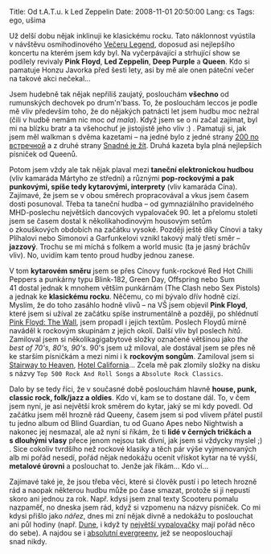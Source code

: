 Title: Od t.A.T.u. k Led Zeppelin
Date: 2008-11-01 20:50:00
Lang: cs
Tags: ego, ušima

Už delší dobu nějak inklinuji ke klasickému rocku. Tato náklonnost vyústila v návštěvu osmihodinového [Večeru Legend](http://www.vecerlegend.info/), doposud asi nejlepšího koncertu na kterém jsem kdy byl. Na vyčerpávající a strhující show se podílely revivaly **Pink Floyd**, **Led Zeppelin**, **Deep Purple** a **Queen**. Kdo si pamatuje Honzu Javorka před šesti lety, asi by mě ale onen páteční večer na takové akci nečekal…

Jsem hudebně tak nějak nepříliš zaujatý, poslouchám **všechno** od rumunských dechovek po drum'n'bass. To, že poslouchám leccos je podle mě vliv především toho, že do nějakých patnácti let jsem hudbu moc nežral (čili v hudbě nemám nic moc *od mala*). Když jsem se o ni začal zajímat, byl mi na blízku bratr a ta všehochuť je jistojistě jeho vliv :) . Pamatuji si, jak jsem měl walkman s dvěma kazetami – na jedné bylo z jedné strany [200 по встречной](http://en.wikipedia.org/wiki/200_Po_Vstrechnoy) a z druhé strany [Snadné je žít](http://cs.wikipedia.org/wiki/Mig_21_(hudební_skupina)). Druhá kazeta byla plná nejlepších písniček od Queenů.

Potom jsem vždy ale tak nějak plaval mezi **taneční elektronickou hudbou** (vliv kamaráda Mártyho ze střední) a různými **pop-rockovými a pak punkovými, spíše tedy kytarovými, interprety** (vliv kamaráda Cína). Zajímavé, že jsem se v obou směrech propracovával a vkus jsem časem dosti posunoval. Třeba ta taneční hudba – od gymnaziálního pravidelného MHD-poslechu největších dancových vypalovaček 90. let a přelomu století jsem se časem dostal k několikahodinovým housovým setům o zkouškových obdobích na začátku vysoké. Později ještě díky Cínovi a taky Plíhalovi nebo Simonovi a Garfunkelovi vznikl takový malý třetí směr – **jazzový**. Trochu se mi míchá s folkem a world music (ta je jasný bráchův vliv). No, uvidím kam tento proud hudby jednou zanese.

V tom **kytarovém směru** jsem se přes Cínovy funk-rockové Red Hot Chilli Peppers a punkárny typu Blink-182, Green Day, Offspring nebo Sum 41 dostal jednak k mnohem větším punkárnám (The Clash nebo Sex Pistols) a jednak ke **klasickému rocku**. Něčemu, co mi bývalo dřív hodně cizí. Myslím, že do toho zasáhlo hodně vlivů – na VŠ jsem objevil **Pink Floyd**, které jsem si užíval ze začátku spíše instrumentálně a později, po shlédnutí [Pink Floyd: The Wall](http://www.csfd.cz/film/7123-pink-floyd-the-wall-pink-floyd-the-wall/), jsem propadl i jejich textům. Poslech Floydů mírně naváděl k rockovým skupinám z jejich okolí. Další vliv byl poslech *hitů*. Zamiloval jsem si několikagigabytové složky označené většinou jako *the best of 70's, 80's, 90's*. 90's jsem už miloval, ale dostával jsem se přes ně ke starším písničkám a mezi nimi i k **rockovým songům**. Zamiloval jsem si [Stairway to Heaven](http://www.youtube.com/watch?v=lKg4g9zMeHI&feature=related), [Hotel California](http://www.youtube.com/watch?v=eSaiEGwQflk)… Zcela mě pak zlomily složky na disku s názvy `Top 500 Rock And Roll Songs` a `Absolute Rock Classics`.

Dalo by se tedy říci, že v současné době poslouchám hlavně **house, punk, classic rock, folk/jazz a oldies**. Kdo ví, kam se to dostane dál. To, v čem jsem nyní, je asi největší krok směrem do kytar, jaký se mi kdy povedl. Od začátku jsem měl hrozně rád Queeny, časem jsem si pod vlivem přátel pustil tu jedno album od Blind Guardian, tu od Guano Apes nebo Nightwish a nakonec jej nesmazal, ale až nyní si říkám, že ti **lidé v černých tričkách a s dlouhými vlasy** přece jenom nejsou tak divní, jak jsem si vždycky myslel ;) . Sice cokoliv tvrdšího než rockové klasiky a těch pár výše vyjmenovaných alb mi pořád nesedí, pořád nějak nedokážu ocenit vřískot kytar na té vyšší, **metalové úrovni** a poslouchat to. Jenže jak říkám… Kdo ví…

Zajímavé také je, že jsou třeba věci, které si člověk pustí i po letech hrozně rád a naopak některou hudbu může po čase smazat, protože si ji nepustí skoro ani jednou za rok. Např. kdysi jsem znal texty Scooteru pomalu nazpaměť, no dneska jsem rád, když si vzpomenu na názvy písniček. Co mi kdysi přišlo jako *nářez*, dnes mi zní nějak divně a nedokážu to poslouchat ani půl hodiny (např. [Dune](http://www.youtube.com/watch?v=wXgzkZY3wDo), i když ty [největší vypalovačky](http://www.youtube.com/watch?v=5KJ__06kyxs) mají pořád něco do sebe). A najdou se i [absolutní evergreeny](http://www.youtube.com/watch?v=2mseKIqmuaE), jež se neoposlouchají snad nikdy.
